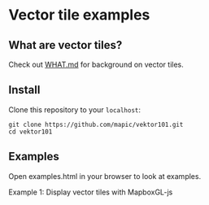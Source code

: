 # Vector tile examples

## What are vector tiles?
Check out [WHAT.md](https://github.com/mapic/vektor101/blob/master/WHAT.md) for background on vector tiles.

## Install
Clone this repository to your `localhost`:
```
git clone https://github.com/mapic/vektor101.git
cd vektor101
```


## Examples
Open examples.html in your browser to look at examples.

Example 1: Display vector tiles with MapboxGL-js
